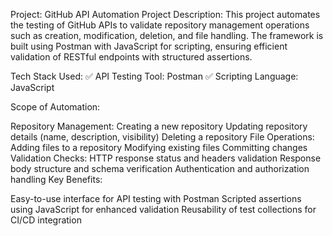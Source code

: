 Project: GitHub API Automation
Project Description:
This project automates the testing of GitHub APIs to validate repository management operations such as creation, modification, deletion, and file handling. The framework is built using Postman with JavaScript for scripting, ensuring efficient validation of RESTful endpoints with structured assertions.

Tech Stack Used:
✅ API Testing Tool: Postman
✅ Scripting Language: JavaScript

Scope of Automation:

Repository Management:
Creating a new repository
Updating repository details (name, description, visibility)
Deleting a repository
File Operations:
Adding files to a repository
Modifying existing files
Committing changes
Validation Checks:
HTTP response status and headers validation
Response body structure and schema verification
Authentication and authorization handling
Key Benefits:

Easy-to-use interface for API testing with Postman
Scripted assertions using JavaScript for enhanced validation
Reusability of test collections for CI/CD integration
